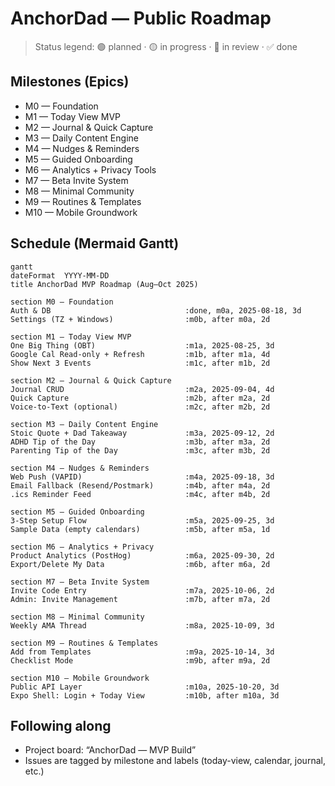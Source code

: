# AnchorDad — Public Roadmap

> Status legend: 🟢 planned · 🟡 in progress · 🔵 in review · ✅ done

## Milestones (Epics)
- M0 — Foundation
- M1 — Today View MVP
- M2 — Journal & Quick Capture
- M3 — Daily Content Engine
- M4 — Nudges & Reminders
- M5 — Guided Onboarding
- M6 — Analytics + Privacy Tools
- M7 — Beta Invite System
- M8 — Minimal Community
- M9 — Routines & Templates
- M10 — Mobile Groundwork

## Schedule (Mermaid Gantt)
```mermaid
gantt
dateFormat  YYYY-MM-DD
title AnchorDad MVP Roadmap (Aug–Oct 2025)

section M0 — Foundation
Auth & DB                              :done, m0a, 2025-08-18, 3d
Settings (TZ + Windows)                :m0b, after m0a, 2d

section M1 — Today View MVP
One Big Thing (OBT)                    :m1a, 2025-08-25, 3d
Google Cal Read-only + Refresh         :m1b, after m1a, 4d
Show Next 3 Events                     :m1c, after m1b, 2d

section M2 — Journal & Quick Capture
Journal CRUD                           :m2a, 2025-09-04, 4d
Quick Capture                          :m2b, after m2a, 2d
Voice-to-Text (optional)               :m2c, after m2b, 2d

section M3 — Daily Content Engine
Stoic Quote + Dad Takeaway             :m3a, 2025-09-12, 2d
ADHD Tip of the Day                    :m3b, after m3a, 2d
Parenting Tip of the Day               :m3c, after m3b, 2d

section M4 — Nudges & Reminders
Web Push (VAPID)                       :m4a, 2025-09-18, 3d
Email Fallback (Resend/Postmark)       :m4b, after m4a, 2d
.ics Reminder Feed                     :m4c, after m4b, 2d

section M5 — Guided Onboarding
3-Step Setup Flow                      :m5a, 2025-09-25, 3d
Sample Data (empty calendars)          :m5b, after m5a, 1d

section M6 — Analytics + Privacy
Product Analytics (PostHog)            :m6a, 2025-09-30, 2d
Export/Delete My Data                  :m6b, after m6a, 2d

section M7 — Beta Invite System
Invite Code Entry                      :m7a, 2025-10-06, 2d
Admin: Invite Management               :m7b, after m7a, 2d

section M8 — Minimal Community
Weekly AMA Thread                      :m8a, 2025-10-09, 3d

section M9 — Routines & Templates
Add from Templates                     :m9a, 2025-10-14, 3d
Checklist Mode                         :m9b, after m9a, 2d

section M10 — Mobile Groundwork
Public API Layer                       :m10a, 2025-10-20, 3d
Expo Shell: Login + Today View         :m10b, after m10a, 3d
```

## Following along
- Project board: “AnchorDad — MVP Build”
- Issues are tagged by milestone and labels (today-view, calendar, journal, etc.)
